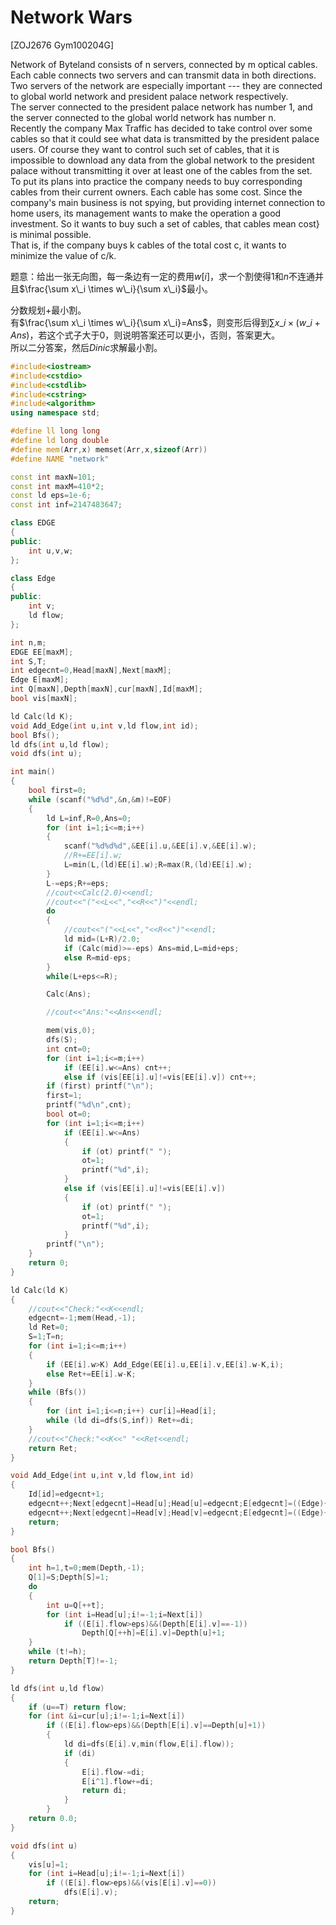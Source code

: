 # Network Wars
[ZOJ2676 Gym100204G]

 Network of Byteland consists of n servers, connected by m optical cables. Each cable connects two servers and can transmit data in both directions. Two servers of the network are especially important --- they are connected to global world network and president palace network respectively.  
The server connected to the president palace network has number 1, and the server connected to the global world network has number n.  
Recently the company Max Traffic has decided to take control over some cables so that it could see what data is transmitted by the president palace users. Of course they want to control such set of cables, that it is impossible to download any data from the global network to the president palace without transmitting it over at least one of the cables from the set.  
To put its plans into practice the company needs to buy corresponding cables from their current owners. Each cable has some cost. Since the company's main business is not spying, but providing internet connection to home users, its management wants to make the operation a good investment. So it wants to buy such a set of cables, that cables mean cost} is minimal possible.  
That is, if the company buys k cables of the total cost c, it wants to minimize the value of c/k.

题意：给出一张无向图，每一条边有一定的费用$w[i]$，求一个割使得$1$和$n$不连通并且$\frac{\sum x\_i \times w\_i}{\sum x\_i}$最小。

分数规划+最小割。  
有$\frac{\sum x\_i \times w\_i}{\sum x\_i}=Ans$，则变形后得到$\sum x\_i \times (w\_i+Ans)$，若这个式子大于$0$，则说明答案还可以更小，否则，答案更大。  
所以二分答案，然后$Dinic$求解最小割。

```cpp
#include<iostream>
#include<cstdio>
#include<cstdlib>
#include<cstring>
#include<algorithm>
using namespace std;

#define ll long long
#define ld long double
#define mem(Arr,x) memset(Arr,x,sizeof(Arr))
#define NAME "network"

const int maxN=101;
const int maxM=410*2;
const ld eps=1e-6;
const int inf=2147483647;

class EDGE
{
public:
	int u,v,w;
};

class Edge
{
public:
	int v;
	ld flow;
};

int n,m;
EDGE EE[maxM];
int S,T;
int edgecnt=0,Head[maxN],Next[maxM];
Edge E[maxM];
int Q[maxN],Depth[maxN],cur[maxN],Id[maxM];
bool vis[maxN];

ld Calc(ld K);
void Add_Edge(int u,int v,ld flow,int id);
bool Bfs();
ld dfs(int u,ld flow);
void dfs(int u);

int main()
{
	bool first=0;
	while (scanf("%d%d",&n,&m)!=EOF)
	{
		ld L=inf,R=0,Ans=0;
		for (int i=1;i<=m;i++)
		{
			scanf("%d%d%d",&EE[i].u,&EE[i].v,&EE[i].w);
			//R+=EE[i].w;
			L=min(L,(ld)EE[i].w);R=max(R,(ld)EE[i].w);
		}
		L-=eps;R+=eps;
		//cout<<Calc(2.0)<<endl;
		//cout<<"("<<L<<","<<R<<")"<<endl;
		do
		{
			//cout<<"("<<L<<","<<R<<")"<<endl;
			ld mid=(L+R)/2.0;
			if (Calc(mid)>=-eps) Ans=mid,L=mid+eps;
			else R=mid-eps;
		}
		while(L+eps<=R);

		Calc(Ans);

		//cout<<"Ans:"<<Ans<<endl;

		mem(vis,0);
		dfs(S);
		int cnt=0;
		for (int i=1;i<=m;i++)
			if (EE[i].w<=Ans) cnt++;
			else if (vis[EE[i].u]!=vis[EE[i].v]) cnt++;
		if (first) printf("\n");
		first=1;
		printf("%d\n",cnt);
		bool ot=0;
		for (int i=1;i<=m;i++)
			if (EE[i].w<=Ans)
			{
				if (ot) printf(" ");
				ot=1;
				printf("%d",i);
			}
			else if (vis[EE[i].u]!=vis[EE[i].v])
			{
				if (ot) printf(" ");
				ot=1;
				printf("%d",i);
			}
		printf("\n");
	}
	return 0;
}

ld Calc(ld K)
{
	//cout<<"Check:"<<K<<endl;
	edgecnt=-1;mem(Head,-1);
	ld Ret=0;
	S=1;T=n;
	for (int i=1;i<=m;i++)
	{
		if (EE[i].w>K) Add_Edge(EE[i].u,EE[i].v,EE[i].w-K,i);
		else Ret+=EE[i].w-K;
	}
	while (Bfs())
	{
		for (int i=1;i<=n;i++) cur[i]=Head[i];
		while (ld di=dfs(S,inf)) Ret+=di;
	}
	//cout<<"Check:"<<K<<" "<<Ret<<endl;
	return Ret;
}

void Add_Edge(int u,int v,ld flow,int id)
{
	Id[id]=edgecnt+1;
	edgecnt++;Next[edgecnt]=Head[u];Head[u]=edgecnt;E[edgecnt]=((Edge){v,flow});
	edgecnt++;Next[edgecnt]=Head[v];Head[v]=edgecnt;E[edgecnt]=((Edge){u,flow});
	return;
}

bool Bfs()
{
	int h=1,t=0;mem(Depth,-1);
	Q[1]=S;Depth[S]=1;
	do
	{
		int u=Q[++t];
		for (int i=Head[u];i!=-1;i=Next[i])
			if ((E[i].flow>eps)&&(Depth[E[i].v]==-1))
				Depth[Q[++h]=E[i].v]=Depth[u]+1;
	}
	while (t!=h);
	return Depth[T]!=-1;
}

ld dfs(int u,ld flow)
{
	if (u==T) return flow;
	for (int &i=cur[u];i!=-1;i=Next[i])
		if ((E[i].flow>eps)&&(Depth[E[i].v]==Depth[u]+1))
		{
			ld di=dfs(E[i].v,min(flow,E[i].flow));
			if (di)
			{
				E[i].flow-=di;
				E[i^1].flow+=di;
				return di;
			}
		}
	return 0.0;
}

void dfs(int u)
{
	vis[u]=1;
	for (int i=Head[u];i!=-1;i=Next[i])
		if ((E[i].flow>eps)&&(vis[E[i].v]==0))
			dfs(E[i].v);
	return;
}
```